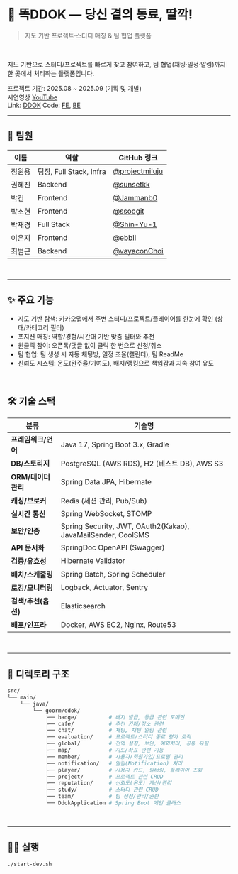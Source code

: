 # 📖 똑DDOK — 당신 곁의 동료, 딸깍!

> 지도 기반 프로젝트·스터디 매칭 & 팀 협업 플랫폼 

<br />

지도 기반으로 스터디/프로젝트를 빠르게 찾고 참여하고, 팀 협업(채팅·일정·알림)까지 한 곳에서 처리하는 플랫폼입니다.   

프로젝트 기간: 2025.08 ~ 2025.09 (기획 및 개발)   
시연영상 [YouTube](https://www.youtube.com/watch?v=lYVMEXc4BAU)   
Link: [DDOK](http://www.deepdirect.site)
Code: [FE](https://github.com/DeepDirect/ddok-fe), [BE](https://github.com/DeepDirect/ddok-be)   

---

## 🫶 팀원
| 이름      | 역할                 | GitHub 링크                                     |
|----------|--------------------|------------------------------------------------|
| 정원용     | 팀장, Full Stack, Infra    | [@projectmiluju](https://github.com/projectmiluju) |
| 권혜진     | Backend            | [@sunsetkk](https://github.com/sunsetkk)       |
| 박건      | Frontend            | [@Jammanb0](https://github.com/Jammanb0)       |
| 박소현     | Frontend           | [@ssoogit](https://github.com/ssoogit)         |
| 박재경     | Full Stack  | [@Shin-Yu-1](https://github.com/Shin-Yu-1) |
| 이은지     | Frontend           | [@ebbll](https://github.com/ebbll)             |
| 최범근     | Backend            | [@vayaconChoi](https://github.com/vayaconChoi) |

<br />

---

## ✨ 주요 기능

- 지도 기반 탐색: 카카오맵에서 주변 스터디/프로젝트/플레이어를 한눈에 확인 (상태/카테고리 필터)
- 포지션 매칭: 역할/경험/시간대 기반 맞춤 필터와 추천
- 원클릭 참여: 오픈톡/댓글 없이 클릭 한 번으로 신청/취소
- 팀 협업: 팀 생성 시 자동 채팅방, 일정 조율(캘린더), 팀 ReadMe
- 신뢰도 시스템: 온도(완주율/기여도), 배지/랭킹으로 책임감과 지속 참여 유도

<br/>

## 🛠️ 기술 스택

| 분류                | 기술명                                                                                 |
|-------------------|--------------------------------------------------------------------------------------|
| **프레임워크/언어**    | Java 17, Spring Boot 3.x, Gradle                                                    |
| **DB/스토리지**       | PostgreSQL (AWS RDS), H2 (테스트 DB), AWS S3                                         |
| **ORM/데이터 관리**    | Spring Data JPA, Hibernate                                                          |
| **캐싱/브로커**       | Redis (세션 관리, Pub/Sub)                                                          |
| **실시간 통신**       | Spring WebSocket, STOMP                                                             |
| **보안/인증**        | Spring Security, JWT, OAuth2(Kakao), JavaMailSender, CoolSMS                         |
| **API 문서화**       | SpringDoc OpenAPI (Swagger)                                                         |
| **검증/유효성**       | Hibernate Validator                                                                |
| **배치/스케줄링**     | Spring Batch, Spring Scheduler                                                     |
| **로깅/모니터링**     | Logback, Actuator, Sentry                                                          |
| **검색/추천(옵션)**    | Elasticsearch                                                                      |
| **배포/인프라**       | Docker, AWS EC2, Nginx, Route53     

<br />

---

## 📁 디렉토리 구조

```bash
src/
└── main/
    └── java/
        └── goorm/ddok/
            ├── badge/          # 배지 발급, 등급 관련 도메인
            ├── cafe/           # 추천 카페/장소 관련
            ├── chat/           # 채팅, 채팅 알림 관련
            ├── evaluation/     # 프로젝트/스터디 종료 평가 로직
            ├── global/         # 전역 설정, 보안, 예외처리, 공통 유틸
            ├── map/            # 지도/좌표 관련 기능
            ├── member/         # 사용자/회원가입/프로필 관리
            ├── notification/   # 알림(Notification) 처리
            ├── player/         # 사용자 카드, 필터링, 플레이어 조회
            ├── project/        # 프로젝트 관련 CRUD
            ├── reputation/     # 신뢰도(온도) 계산/관리
            ├── study/          # 스터디 관련 CRUD
            ├── team/           # 팀 생성/관리/권한
            └── DdokApplication # Spring Boot 메인 클래스
```

<br />

---

## 🏃‍➡️ 실행
```bash
./start-dev.sh
```
